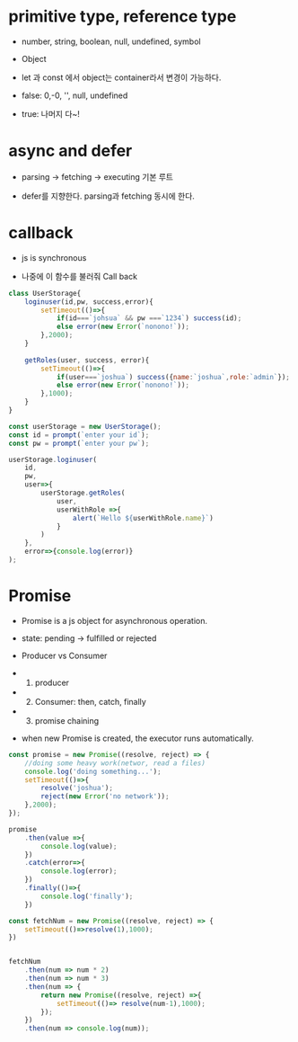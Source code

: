 # primitive type, reference type

* number, string, boolean, null, undefined, symbol

* Object

* let 과 const 에서 object는 container라서 변경이 가능하다.

* false: 0,-0, '', null, undefined

* true: 나머지 다~!


# async and defer

* parsing -> fetching -> executing 기본 루트

* defer를 지향한다. parsing과 fetching 동시에 한다.


# callback 

* js is synchronous

* 나중에 이 함수를 불러줘 Call back

```js
class UserStorage{
    loginuser(id,pw, success,error){
        setTimeout(()=>{
            if(id===`johsua` && pw ===`1234`) success(id);
            else error(new Error(`nonono!`));
        },2000);
    }
    
    getRoles(user, success, error){
        setTimeout(()=>{
            if(user===`joshua`) success({name:`joshua`,role:`admin`});
            else error(new Error(`nonono!`));
        },1000);
    }
}

const userStorage = new UserStorage();
const id = prompt(`enter your id`);
const pw = prompt(`enter your pw`);

userStorage.loginuser(
    id,
    pw,
    user=>{
        userStorage.getRoles(
            user,
            userWithRole =>{
                alert(`Hello ${userWithRole.name}`)
            }
        )
    },
    error=>{console.log(error)}
);
```

# Promise

* Promise is a js object for asynchronous operation.

* state: pending -> fulfilled or rejected 

* Producer vs Consumer 

* 1. producer

* 2. Consumer: then, catch, finally
    
* 3. promise chaining

* when new Promise is created, the executor runs automatically.
```js
const promise = new Promise((resolve, reject) => {
    //doing some heavy work(networ, read a files)
    console.log('doing something...');
    setTimeout(()=>{
        resolve('joshua');
        reject(new Error('no network'));
    },2000);
});

promise
    .then(value =>{
        console.log(value);
    })
    .catch(error=>{
        console.log(error);
    })
    .finally(()=>{
        console.log('finally');
    })

const fetchNum = new Promise((resolve, reject) => {
    setTimeout(()=>resolve(1),1000);
})


fetchNum
    .then(num => num * 2)
    .then(num => num * 3)
    .then(num => {
        return new Promise((resolve, reject) =>{
            setTimeout(()=> resolve(num-1),1000);
        });
    })
    .then(num => console.log(num));

```



